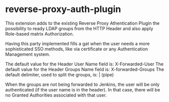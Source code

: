 reverse-proxy-auth-plugin
=========================

This extension adds to the existing Reverse Proxy Athentication Plugin the possibility to ready LDAP groups from the HTTP Header and also apply Role-based matrix Authorization.

Having this party implemented fills a gat when the user needs a more sophisticated SSO methods, like via certificate or any Authentication Management system.

The default value for the Header User Name field is: X-Forwarded-User
The default value for the Header Groups Name field is: X-forwarded-Groups
The default delimiter, used to split the groups, is: | (pipe)

When the groups are not being forwarded to Jenkins, the user will be only authenticated (if the user name is in the header). In that case, there will be no Granted Authorities associated with that user.
